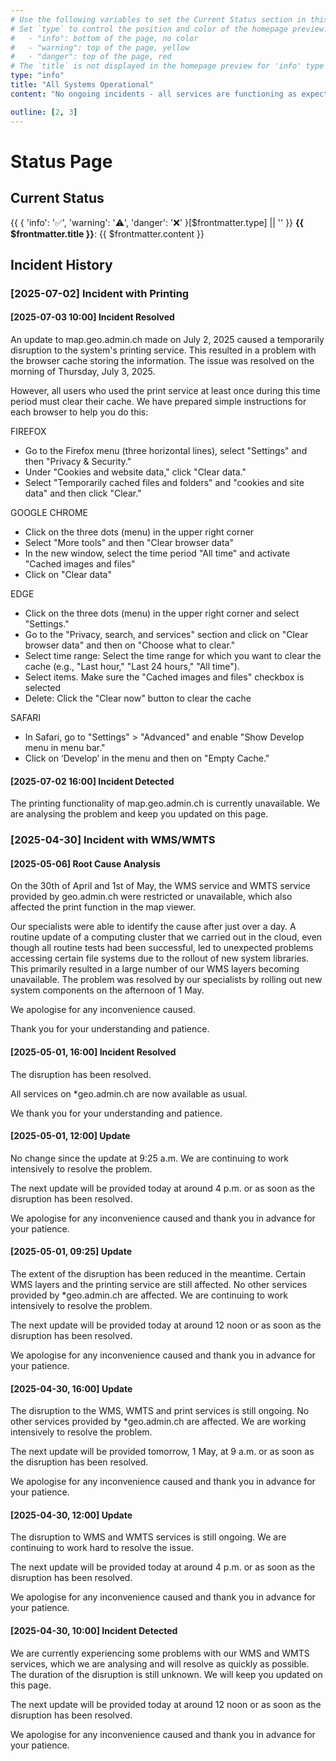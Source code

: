 ```yaml
---
# Use the following variables to set the Current Status section in this page and the homepage preview
# Set `type` to control the position and color of the homepage preview:
#   - "info": bottom of the page, no color
#   - "warning": top of the page, yellow
#   - "danger": top of the page, red
# The `title` is not displayed in the homepage preview for 'info' type
type: "info"
title: "All Systems Operational"
content: "No ongoing incidents - all services are functioning as expected."

outline: [2, 3]
---
```


# Status Page

## Current Status

{{
  {
    'info': '✅',
    'warning': '⚠️',
    'danger': '❌'
  }[$frontmatter.type] || ''
}} **{{ $frontmatter.title }}**: {{ $frontmatter.content }}

## Incident History

### [2025-07-02] Incident with Printing

#### [2025-07-03 10:00] Incident Resolved

An update to map.geo.admin.ch made on July 2, 2025 caused a temporarily disruption to the system's printing service.
This resulted in a problem with the browser cache storing the information.
The issue was resolved on the morning of Thursday, July 3, 2025.

However, all users who used the print service at least once during this time period must clear their cache.
We have prepared simple instructions for each browser to help you do this:

FIREFOX

- Go to the Firefox menu (three horizontal lines), select "Settings" and then "Privacy & Security."
- Under "Cookies and website data," click "Clear data."
- Select "Temporarily cached files and folders" and "cookies and site data" and then click "Clear."

GOOGLE CHROME

- Click on the three dots (menu) in the upper right corner
- Select "More tools" and then "Clear browser data"
- In the new window, select the time period "All time" and activate "Cached images and files"
- Click on "Clear data"

EDGE

- Click on the three dots (menu) in the upper right corner and select "Settings."
- Go to the "Privacy, search, and services" section and click on "Clear browser data" and then
  on "Choose what to clear."
- Select time range: Select the time range for which you want to clear the cache (e.g., "Last hour," "Last 24 hours," "All time").
- Select items. Make sure the "Cached images and files" checkbox is selected
- Delete: Click the "Clear now" button to clear the cache

SAFARI

- In Safari, go to "Settings" > "Advanced" and enable "Show Develop menu in menu bar."
- Click on ‘Develop’ in the menu and then on "Empty Cache."

#### [2025-07-02 16:00] Incident Detected

The printing functionality of map.geo.admin.ch is currently unavailable.
We are analysing the problem and keep you updated on this page.

### [2025-04-30] Incident with WMS/WMTS

#### [2025-05-06] Root Cause Analysis

On the 30th of April and 1st of May, the WMS service and WMTS service provided by geo.admin.ch were restricted or unavailable, which also affected the print function in the map viewer.

Our specialists were able to identify the cause after just over a day.
A routine update of a computing cluster that we carried out in the cloud, even though all routine tests had been successful, led to unexpected problems accessing certain file systems due to the rollout of new system libraries.
This primarily resulted in a large number of our WMS layers becoming unavailable.
The problem was resolved by our specialists by rolling out new system components on the afternoon of 1 May.

We apologise for any inconvenience caused.

Thank you for your understanding and patience.

#### [2025-05-01, 16:00] Incident Resolved

The disruption has been resolved.

All services on \*geo.admin.ch are now available as usual.

We thank you for your understanding and patience.

#### [2025-05-01, 12:00] Update

No change since the update at 9:25 a.m.
We are continuing to work intensively to resolve the problem.

The next update will be provided today at around 4 p.m. or as soon as the disruption has been resolved.

We apologise for any inconvenience caused and thank you in advance for your patience.

#### [2025-05-01, 09:25] Update

The extent of the disruption has been reduced in the meantime.
Certain WMS layers and the printing service are still affected.
No other services provided by \*geo.admin.ch are affected. We are continuing to work intensively to resolve the problem.

The next update will be provided today at around 12 noon or as soon as the disruption has been resolved.

We apologise for any inconvenience caused and thank you in advance for your patience.

#### [2025-04-30, 16:00] Update

The disruption to the WMS, WMTS and print services is still ongoing.
No other services provided by \*geo.admin.ch are affected.
We are working intensively to resolve the problem.

The next update will be provided tomorrow, 1 May, at 9 a.m. or as soon as the disruption has been resolved.

We apologise for any inconvenience caused and thank you in advance for your patience.

#### [2025-04-30, 12:00] Update

The disruption to WMS and WMTS services is still ongoing.
We are continuing to work hard to resolve the issue.

The next update will be provided today at around 4 p.m. or as soon as the disruption has been resolved.

We apologise for any inconvenience caused and thank you in advance for your patience.

#### [2025-04-30, 10:00] Incident Detected

We are currently experiencing some problems with our WMS and WMTS services, which we are analysing and will resolve as quickly as possible.
The duration of the disruption is still unknown.
We will keep you updated on this page.

The next update will be provided today at around 12 noon or as soon as the disruption has been resolved.

We apologise for any inconvenience caused and thank you in advance for your patience.
